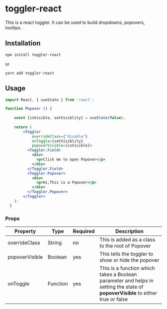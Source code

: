 # toggler-react

This is a react toggler. It can be used to build dropdowns, popovers, tooltips.

## Installation

```
npm install toggler-react
```
or
```
yarn add toggler-react
```

## Usage
```jsx harmony
import React, { useState } from 'react';

function Popover () {
  
    const [isVisible, setVisiblity] = useState(false);
    
    return (
        <Toggler
            overrideClass={"disable"}
            onToggle={setVisiblity}
            popoverVisible={isVisible}>
          <Toggler.Field>
            <div>
              <p>Click me to open Popover</p>
            </div>
          </Toggler.Field>
          <Toggler.Popover>
            <div>
              <p>Hi,This is a Popover</p>
            </div>
          </Toggler.Popover>
        </Toggler>
    );
  }
```


### Props

| Property | Type | Required | Description |
|--------------------------|---------------------|----------|-------------------------------------------------------------------------------------------------------------------------------------------------------------------------------------------------|
| overrideClass | String | no | This is added as a class to the root of Popover |
| popoverVisible | Boolean | yes | This tells the toggler to show or hide the popover|
| onToggle | Function | yes | This is a function which takes a Boolean parameter and helps in setting the state of **popoverVisible** to either true or false|
